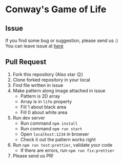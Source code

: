 # Conway's Game of Life

## Issue

If you find some bug or suggestion, please send us :)  
You can leave issue at [here](https://github.com/TroyTae/game-of-life/issues/new/choose)

## Pull Request

1. Fork this repository (Also star 😉)
2. Clone forked repository in your local
3. Find file written in issue
4. Make pattern along image attached in issue
   - Pattern is 2D array
   - Array is in `life` property
   - Fill 1 about black area
   - Fill 0 about white area
5. Run dev server
   - Run command `npm install`
   - Run command `npm run start`
   - Open `localhost:1234` in browser
   - Check it out the pattern works right
6. Run `npm run test:prettier`, validate your code
   - If there are errors, run `npm run fix:prettier`
7. Please send us PR!
